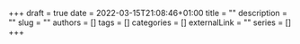 +++ 
draft = true
date = 2022-03-15T21:08:46+01:00
title = ""
description = ""
slug = ""
authors = []
tags = []
categories = []
externalLink = ""
series = []
+++
